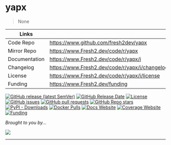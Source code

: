 # yapx

> None

| Links         |                        |
|---------------|------------------------|
| Code Repo     | https://www.github.com/fresh2dev/yapx           |
| Mirror Repo   | https://www.Fresh2.dev/code/r/yapx        |
| Documentation | https://www.Fresh2.dev/code/r/yapx/i           |
| Changelog     | https://www.Fresh2.dev/code/r/yapx/i/changelog |
| License       | https://www.Fresh2.dev/code/r/yapx/i/license   |
| Funding       | https://www.Fresh2.dev/funding        |

[![GitHub release (latest SemVer)](https://img.shields.io/github/v/release/fresh2dev/yapx?color=blue&style=for-the-badge)](https://www.github.com/fresh2dev/yapx/releases)
[![GitHub Release Date](https://img.shields.io/github/release-date/fresh2dev/yapx?color=blue&style=for-the-badge)](https://www.github.com/fresh2dev/yapx/releases)
[![License](https://img.shields.io/github/license/fresh2dev/yapx?color=blue&style=for-the-badge)](https://www.Fresh2.dev/code/r/yapx/i/license)
[![GitHub issues](https://img.shields.io/github/issues-raw/fresh2dev/yapx?color=blue&style=for-the-badge)](https://www.github.com/fresh2dev/yapx/issues)
[![GitHub pull requests](https://img.shields.io/github/issues-pr-raw/fresh2dev/yapx?color=blue&style=for-the-badge)](https://www.github.com/fresh2dev/yapx/pulls)
[![GitHub Repo stars](https://img.shields.io/github/stars/fresh2dev/yapx?color=blue&style=for-the-badge)](https://star-history.com/#fresh2dev/yapx&Date)
[![PyPI - Downloads](https://img.shields.io/pypi/dm/yapx?color=blue&style=for-the-badge)](https://pypi.org/project/yapx)
[![Docker Pulls](https://img.shields.io/docker/pulls/fresh2dev/yapx?color=blue&style=for-the-badge)](https://hub.docker.com/r/fresh2dev/yapx)
[![Docs Website](https://img.shields.io/website?down_message=unavailable&label=docs&style=for-the-badge&up_color=blue&up_message=available&url=https://www.Fresh2.dev/code/r/yapx/i)](https://www.Fresh2.dev/code/r/yapx/i)
[![Coverage Website](https://img.shields.io/website?down_message=unavailable&label=coverage&style=for-the-badge&up_color=blue&up_message=available&url=https://www.Fresh2.dev/code/r/yapx/i/tests/coverage)](https://www.Fresh2.dev/code/r/yapx/i/tests/coverage)
[![Funding](https://img.shields.io/badge/funding-%24%24%24-blue?style=for-the-badge)](https://www.Fresh2.dev/funding)

*Brought to you by...*

[![](https://img.fresh2.dev/fresh2dev.svg)](https://www.fresh2.dev)

---
